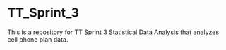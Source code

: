 # TT_Sprint_3
This is a repository for TT Sprint 3 Statistical Data Analysis that analyzes cell phone plan data.
